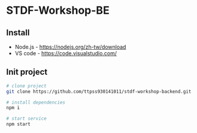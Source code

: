 # STDF-Workshop-BE

## Install

- Node.js - https://nodejs.org/zh-tw/download
- VS code - https://code.visualstudio.com/

## Init project

```bash
# clone project
git clone https://github.com/ttpss930141011/stdf-workshop-backend.git

# install dependencies
npm i

# start service
npm start
```
